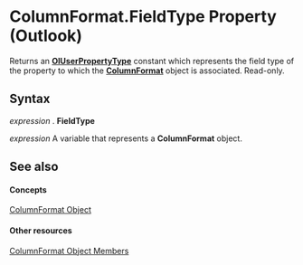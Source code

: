 
# ColumnFormat.FieldType Property (Outlook)

Returns an  **[OlUserPropertyType](24a4517a-3e6c-67be-33a3-fc9c2fb3f1d1.md)** constant which represents the field type of the property to which the **[ColumnFormat](acbbdd97-e695-d1e7-c7ba-24f75efbf22c.md)** object is associated. Read-only.


## Syntax

 _expression_ . **FieldType**

 _expression_ A variable that represents a **ColumnFormat** object.


## See also


#### Concepts


[ColumnFormat Object](acbbdd97-e695-d1e7-c7ba-24f75efbf22c.md)
#### Other resources


[ColumnFormat Object Members](7159f452-7a05-f3a3-53f8-0b3f5463d313.md)

